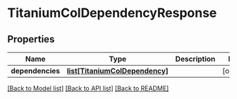 # TitaniumColDependencyResponse


## Properties
Name | Type | Description | Notes
------------ | ------------- | ------------- | -------------
**dependencies** | [**list[TitaniumColDependency]**](TitaniumColDependency.md) |  | [optional] 

[[Back to Model list]](../README.md#documentation-for-models) [[Back to API list]](../README.md#documentation-for-api-endpoints) [[Back to README]](../README.md)


